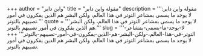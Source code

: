 +++
author = "واين داير"
title = "مقولة واين داير"
description = '''مقولة واين داير: لا يوجد ما يسمى بمشاعر التوتر في هذا العالم، ولكن البشر هم الذين يفكرون في أمور تصيبهم بالتوتر.'''
quote = '''لا يوجد ما يسمى بمشاعر التوتر في هذا العالم، ولكن البشر هم الذين يفكرون في أمور تصيبهم بالتوتر.'''
slug = '''لا-يوجد-ما-يسمى-بمشاعر-التوتر-في-هذا-العالم،-ولكن-البشر-هم-الذين-يفكرون-في-أمور-تصيبهم-بالتوتر'''
+++
لا يوجد ما يسمى بمشاعر التوتر في هذا العالم، ولكن البشر هم الذين يفكرون في أمور تصيبهم بالتوتر.
